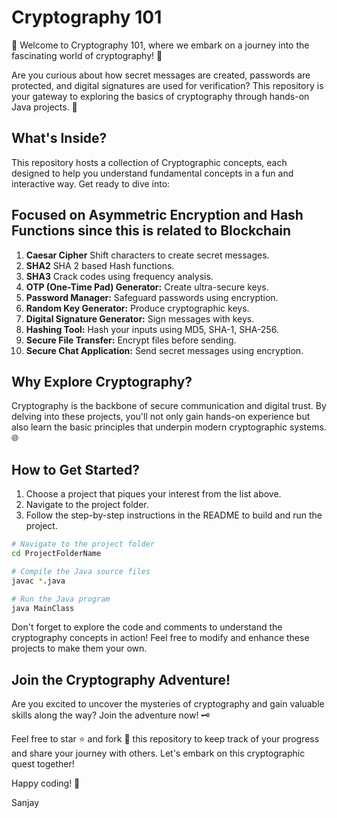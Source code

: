 # Cryptography 101

🔐 Welcome to Cryptography 101, where we embark on a journey into the fascinating world of cryptography! 🚀

Are you curious about how secret messages are created, passwords are protected, and digital signatures are used for verification? This repository is your gateway to exploring the basics of cryptography through hands-on Java projects. 🤖

## What's Inside?

This repository hosts a collection of Cryptographic concepts, each designed to help you understand fundamental concepts in a fun and interactive way. Get ready to dive into:

## Focused on Asymmetric Encryption and Hash Functions since this is related to Blockchain 

1. **Caesar Cipher** Shift characters to create secret messages.
2. **SHA2** SHA 2 based Hash functions.
3. **SHA3** Crack codes using frequency analysis.
4. **OTP (One-Time Pad) Generator:** Create ultra-secure keys.
5. **Password Manager:** Safeguard passwords using encryption.
6. **Random Key Generator:** Produce cryptographic keys.
7. **Digital Signature Generator:** Sign messages with keys.
8. **Hashing Tool:** Hash your inputs using MD5, SHA-1, SHA-256.
9. **Secure File Transfer:** Encrypt files before sending.
10. **Secure Chat Application:** Send secret messages using encryption.

## Why Explore Cryptography?

Cryptography is the backbone of secure communication and digital trust. By delving into these projects, you'll not only gain hands-on experience but also learn the basic principles that underpin modern cryptographic systems. 🌐

## How to Get Started?

1. Choose a project that piques your interest from the list above.
2. Navigate to the project folder.
3. Follow the step-by-step instructions in the README to build and run the project.
```bash
# Navigate to the project folder
cd ProjectFolderName

# Compile the Java source files
javac *.java

# Run the Java program
java MainClass 
```

Don't forget to explore the code and comments to understand the cryptography concepts in action! Feel free to modify and enhance these projects to make them your own.

## Join the Cryptography Adventure!

Are you excited to uncover the mysteries of cryptography and gain valuable skills along the way? Join the adventure now! 🗝️

Feel free to star ⭐️ and fork 🍴 this repository to keep track of your progress and share your journey with others. Let's embark on this cryptographic quest together!

Happy coding! 🚀

Sanjay

